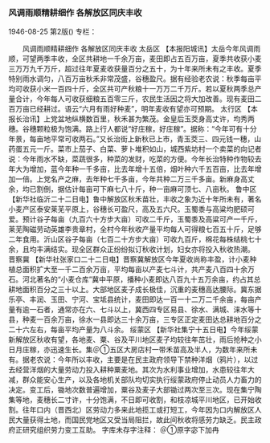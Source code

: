 ### 风调雨顺精耕细作  各解放区同庆丰收

1946-08-25
第2版()
专栏：

　　风调雨顺精耕细作  各解放区同庆丰收
          太岳区
    【本报阳城讯】太岳今年风调雨顺，可望两季丰收，全区共耕地一千余万亩，麦田即占五百万亩，夏季共收获小麦三万万九千万斤，超过往年夏麦收获量百分之五十，为十年来所未有之丰收。夏季特别雨水调匀，八百万亩秋禾非常茂盛，谷穗盈尺。据有经验老农说：秋季每亩平均可收获小米一百四十斤，全区共可产秋粮十一万万二千万斤。若以夏秋两季总产量合计，今年每人可收获细粮五百零三斤，农民生活因之将大加改善。现有麦田二百万亩已经耕过。语云“六月有雨好种麦”，明年麦收有望亦可预期。
        太行区
    【本报长治讯】上党盆地纵横数百里，秋禾甚为繁茂。金皇后玉茭身高丈许，均秀两穗。谷穗颗粒极为饱满。路上行人都说“好庄稼，好庄稼”。据称：“今年可有十分年景，每亩地平常可收两石。”又长治街上新秋已上市，青玉茭三、四元钱一穗，山药蛋五元一斤。菜市上茄子、白菜、萝卜堆积如山，城西紫坊村一个卖菜的向记者说：今年雨水不缺，菜蔬很多，种菜的发财，吃菜的方便。今年长治特种作物较去年大为增加，蓝今年种一千多亩，比去年增十五倍，烟叶种六千五百亩，比去年增加一倍。上党名产之麻，去年种七千多亩，今年共种二万三千多亩。新麻身高丈余，均已割倒，据估计每亩可下麻七八十斤，种一亩麻可顶七、八亩秋。
            鲁中区
    【新华社临沂二十二日电】鲁中解放区秋禾苗壮，丰收之象为近十年所未有，著名小麦产区泰安莱芜平原上，谷穗长可盈尺，高及五六尺。玉蜀黍与高粱均肥硕可爱。预计谷子每亩（九百六十方步大亩）可收二千斤，玉蜀黍及高粱可产一千斤，莱芜陶磁劳动英雄李贵章村，全村今年秋收产量平均每人可得粮七百五十斤，足够二年食用。沂山区谷子每亩（七百二十方步大亩）可收九百斤，棉花每株结桃七十余，且均丰满结实。现全区群众正纷纷拟订秋收计划，妇女亦将投入秋收热潮。
            晋察冀
    【新华社张家口二十二日电】晋察冀解放区今年夏收尚称丰盈，计小麦种植总面积扩大至一千二百余万亩，平均每亩以产麦七斗计，共产麦八百四十余万石。河北著名的“小麦仓库”冀中平原，播种小麦即达八百九十五万余亩，约占其总耕地面积百分之三十以上。大部地区麦子成长极佳，沉重的麦穗高达腰际。冀东据乐亭、丰润、玉田、宁河、宝坻县统计，麦田即达一百一十二万二千余亩，每亩产量有逾一石者，通常亦在六、七斗以上，冀西四专区易县、徐水、满城、涞水等十县，种麦一百余万亩，徐水一县即达三十余万亩，三专区正定麦田达总耕地百分之二十六左右，每亩平均产量为八斗余。
            绥蒙区
    【新华社集宁十五日电】今年绥蒙新解放区秋收有望，各地麦、粟、谷及平川地区麦子均较往年茁壮，雨后抢种之小日月庄稼，亦迅速生长。集＠①五区大房店村一带禾苗高及半人，为数年来所未有。据老农说：今年所以丰收，主要是在民主政府领导下禁种洋烟（鸦片），以过去经营洋烟的大量劳动力投入耕种粟麦地。其次为水利事业增加，水患较往年大减，群众能安心生产，以及各地机关部队均切实执行绥蒙政府停止动员人力畜力的决定。变工后，锄地次数普遍增加，粟谷及麦子大部锄过两次至三次。现在集宁陶集等地，麦穗长二寸许，十分饱满，不日即可收割，和枝凉城平川地区，已开始收割。往年口内（晋西北）区劳动力多来此地揽工或打短工，今年因为口内解放区人民大量获得土地，而国民党地区又受当局阻拦，故此间秋收将感劳力缺乏。民主政府正研究组织劳力变工互助。
    字库未存字注释：
        ＠①原字宓下加冉
